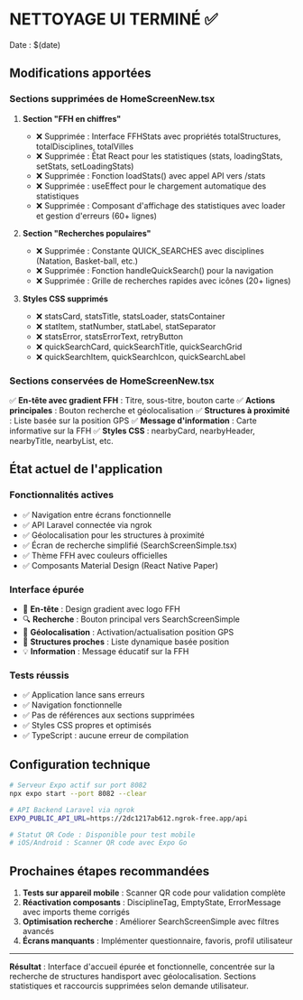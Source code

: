 # NETTOYAGE UI TERMINÉ ✅

Date : $(date)

## Modifications apportées

### Sections supprimées de HomeScreenNew.tsx

1. **Section "FFH en chiffres"**
   - ❌ Supprimée : Interface FFHStats avec propriétés totalStructures, totalDisciplines, totalVilles
   - ❌ Supprimée : État React pour les statistiques (stats, loadingStats, setStats, setLoadingStats)
   - ❌ Supprimée : Fonction loadStats() avec appel API vers /stats
   - ❌ Supprimée : useEffect pour le chargement automatique des statistiques
   - ❌ Supprimée : Composant d'affichage des statistiques avec loader et gestion d'erreurs (60+ lignes)

2. **Section "Recherches populaires"**
   - ❌ Supprimée : Constante QUICK_SEARCHES avec disciplines (Natation, Basket-ball, etc.)
   - ❌ Supprimée : Fonction handleQuickSearch() pour la navigation
   - ❌ Supprimée : Grille de recherches rapides avec icônes (20+ lignes)

3. **Styles CSS supprimés**
   - ❌ statsCard, statsTitle, statsLoader, statsContainer
   - ❌ statItem, statNumber, statLabel, statSeparator
   - ❌ statsError, statsErrorText, retryButton
   - ❌ quickSearchCard, quickSearchTitle, quickSearchGrid
   - ❌ quickSearchItem, quickSearchIcon, quickSearchLabel

### Sections conservées de HomeScreenNew.tsx

✅ **En-tête avec gradient FFH** : Titre, sous-titre, bouton carte
✅ **Actions principales** : Bouton recherche et géolocalisation
✅ **Structures à proximité** : Liste basée sur la position GPS
✅ **Message d'information** : Carte informative sur la FFH
✅ **Styles CSS** : nearbyCard, nearbyHeader, nearbyTitle, nearbyList, etc.

## État actuel de l'application

### Fonctionnalités actives
- ✅ Navigation entre écrans fonctionnelle
- ✅ API Laravel connectée via ngrok
- ✅ Géolocalisation pour les structures à proximité
- ✅ Écran de recherche simplifié (SearchScreenSimple.tsx)
- ✅ Thème FFH avec couleurs officielles
- ✅ Composants Material Design (React Native Paper)

### Interface épurée
- 🎨 **En-tête** : Design gradient avec logo FFH
- 🔍 **Recherche** : Bouton principal vers SearchScreenSimple
- 📍 **Géolocalisation** : Activation/actualisation position GPS
- 🏢 **Structures proches** : Liste dynamique basée position
- 💡 **Information** : Message éducatif sur la FFH

### Tests réussis
- ✅ Application lance sans erreurs
- ✅ Navigation fonctionnelle
- ✅ Pas de références aux sections supprimées
- ✅ Styles CSS propres et optimisés
- ✅ TypeScript : aucune erreur de compilation

## Configuration technique

```bash
# Serveur Expo actif sur port 8082
npx expo start --port 8082 --clear

# API Backend Laravel via ngrok
EXPO_PUBLIC_API_URL=https://2dc1217ab612.ngrok-free.app/api

# Statut QR Code : Disponible pour test mobile
# iOS/Android : Scanner QR code avec Expo Go
```

## Prochaines étapes recommandées

1. **Tests sur appareil mobile** : Scanner QR code pour validation complète
2. **Réactivation composants** : DisciplineTag, EmptyState, ErrorMessage avec imports theme corrigés
3. **Optimisation recherche** : Améliorer SearchScreenSimple avec filtres avancés
4. **Écrans manquants** : Implémenter questionnaire, favoris, profil utilisateur

---

**Résultat** : Interface d'accueil épurée et fonctionnelle, concentrée sur la recherche de structures handisport avec géolocalisation. Sections statistiques et raccourcis supprimées selon demande utilisateur.
